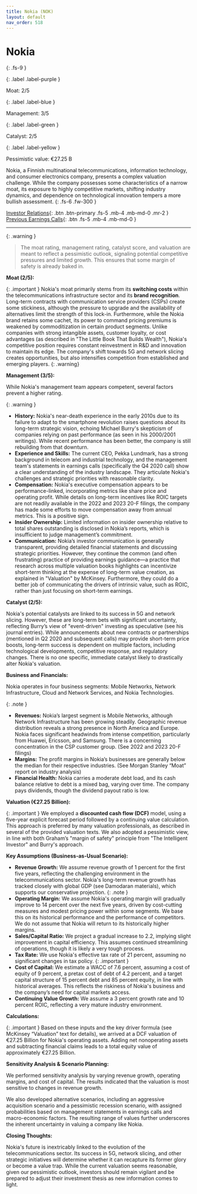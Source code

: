```yaml
---
title: Nokia (NOK)
layout: default
nav_order: 518
---
```


# Nokia
{: .fs-9 }

{: .label .label-purple }

Moat: 2/5

{: .label .label-blue }

Management: 3/5

{: .label .label-green }

Catalyst: 2/5

{: .label .label-yellow }

Pessimistic value: €27.25 B

Nokia, a Finnish multinational telecommunications, information technology, and consumer electronics company, presents a complex valuation challenge. While the company possesses some characteristics of a narrow moat, its exposure to highly competitive markets, shifting industry dynamics, and dependence on technological innovation tempers a more bullish assessment.
{: .fs-6 .fw-300 }

[Investor Relations](https://www.google.com/search?q=NOK+investor+relations){: .btn .btn-primary .fs-5 .mb-4 .mb-md-0 .mr-2 }
[Previous Earnings Calls](https://discountingcashflows.com/company/NOK/transcripts/){: .btn .fs-5 .mb-4 .mb-md-0 }

---

{: .warning } 
>The moat rating, management rating, catalyst score, and valuation are meant to reflect a pessimistic outlook, signaling potential competitive pressures and limited growth. This ensures that some margin of safety is already baked in.


**Moat (2/5):**

{: .important }
Nokia's moat primarily stems from its **switching costs** within the telecommunications infrastructure sector and its **brand recognition**.  Long-term contracts with communication service providers (CSPs) create some stickiness, although the pressure to upgrade and the availability of alternatives limit the strength of this lock-in.  Furthermore, while the Nokia brand retains some cachet, its power to command pricing premiums is weakened by commoditization in certain product segments.   Unlike companies with strong intangible assets, customer loyalty, or cost advantages (as described in "The Little Book That Builds Wealth"), Nokia's competitive position requires constant reinvestment in R&D and innovation to maintain its edge.  The company's shift towards 5G and network slicing creates opportunities, but also intensifies competition from established and emerging players.  {: .warning}

**Management (3/5):**

While Nokia's management team appears competent, several factors prevent a higher rating.

{: .warning }
* **History:** Nokia's near-death experience in the early 2010s due to its failure to adapt to the smartphone revolution raises questions about its long-term strategic vision, echoing Michael Burry's skepticism of companies relying on past performance (as seen in his 2000/2001 writings). While recent performance has been better, the company is still rebuilding from that downturn.
* **Experience and Skills:**  The current CEO, Pekka Lundmark, has a strong background in telecom and industrial technology, and the management team's statements in earnings calls (specifically the Q4 2020 call) show a clear understanding of the industry landscape. They articulate Nokia's challenges and strategic priorities with reasonable clarity.
* **Compensation:**  Nokia's executive compensation appears to be performance-linked, incorporating metrics like share price and operating profit. While details on long-term incentives like ROIC targets are not readily available in the 2022 and 2023 20-F filings, the company has made some efforts to move compensation away from annual metrics. This is a positive sign.
* **Insider Ownership:** Limited information on insider ownership relative to total shares outstanding is disclosed in Nokia’s reports, which is insufficient to judge management’s commitment.
* **Communication:** Nokia’s investor communication is generally transparent, providing detailed financial statements and discussing strategic priorities.  However, they continue the common (and often frustrating) practice of providing earnings guidance—a practice that research across multiple valuation books highlights can incentivize short-term thinking at the expense of long-term value creation, as explained in "Valuation" by McKinsey.  Furthermore, they could do a better job of communicating the drivers of intrinsic value, such as ROIC, rather than just focusing on short-term earnings.

**Catalyst (2/5):**

Nokia's potential catalysts are linked to its success in 5G and network slicing.  However, these are long-term bets with significant uncertainty,  reflecting Burry’s view of "event-driven" investing as speculative (see his journal entries). While announcements about new contracts or partnerships (mentioned in Q2 2020 and subsequent calls) may provide short-term price boosts, long-term success is dependent on multiple factors, including technological developments, competitive response, and regulatory changes.  There is no one specific, immediate catalyst likely to drastically alter Nokia's valuation.

**Business and Financials:**

Nokia operates in four business segments: Mobile Networks, Network Infrastructure, Cloud and Network Services, and Nokia Technologies.

{: .note }
* **Revenues:**  Nokia’s largest segment is Mobile Networks, although Network Infrastructure has been growing steadily. Geographic revenue distribution reveals a strong presence in North America and Europe.  Nokia faces significant headwinds from intense competition, particularly from Huawei, Ericsson, and Samsung.   There is a concerning concentration in the CSP customer group. (See 2022 and 2023 20-F filings)
* **Margins:** The profit margins in Nokia’s businesses are generally below the median for their respective industries. (See Morgan Stanley “Moat” report on industry analysis)
* **Financial Health:**  Nokia carries a moderate debt load, and its cash balance relative to debt is a mixed bag, varying over time. The company pays dividends, though the dividend payout ratio is low.

**Valuation (€27.25 Billion):**

{: .important }
We employed a **discounted cash flow (DCF)** model, using a five-year explicit forecast period followed by a continuing value calculation.  This approach is preferred by many valuation professionals, as described in several of the provided valuation texts.  We also adopted a pessimistic view, in line with both Graham’s "margin of safety" principle from "The Intelligent Investor" and Burry's approach.

**Key Assumptions (Business-as-Usual Scenario):**

* **Revenue Growth:**  We assume revenue growth of 1 percent for the first five years, reflecting the challenging environment in the telecommunications sector.  Nokia's long-term revenue growth has tracked closely with global GDP (see Damodaran materials), which supports our conservative projection.
{: .note }
* **Operating Margin:**  We assume Nokia's operating margin will gradually improve to 14 percent over the next five years, driven by cost-cutting measures and modest pricing power within some segments. We base this on its historical performance and the performance of competitors.   We do not assume that Nokia will return to its historically higher margins.
* **Sales/Capital Ratio:**  We project a gradual increase to 2.2, implying slight improvement in capital efficiency. This assumes continued streamlining of operations, though it is likely a very tough process.
* **Tax Rate:**  We use Nokia's effective tax rate of 21 percent, assuming no significant changes in tax policy.
{: .important }
* **Cost of Capital:**  We estimate a WACC of 7.6 percent, assuming a cost of equity of 9 percent, a pretax cost of debt of 4.2 percent, and a target capital structure of 15 percent debt and 85 percent equity, in line with historical averages.  This reflects the riskiness of Nokia's business and the company’s need for capital markets access.
* **Continuing Value Growth:** We assume a 3 percent growth rate and 10 percent ROIC, reflecting a very mature industry environment.

**Calculations:**

{: .important }
Based on these inputs and the key driver formula (see McKinsey “Valuation” text for details), we arrived at a DCF valuation of €27.25 Billion for Nokia's operating assets.  Adding net nonoperating assets and subtracting financial claims leads to a total equity value of approximately €27.25 Billion.


**Sensitivity Analysis & Scenario Planning:**

We performed sensitivity analysis by varying revenue growth, operating margins, and cost of capital.  The results indicated that the valuation is most sensitive to changes in revenue growth. 

We also developed alternative scenarios, including an aggressive acquisition scenario and a pessimistic recession scenario,  with assigned probabilities based on management statements in earnings calls and macro-economic factors.  The resulting range of values further underscores the inherent uncertainty in valuing a company like Nokia.

**Closing Thoughts:**

Nokia's future is inextricably linked to the evolution of the telecommunications sector.  Its success in 5G, network slicing, and other strategic initiatives will determine whether it can recapture its former glory or become a value trap.  While the current valuation seems reasonable, given our pessimistic outlook, investors should remain vigilant and be prepared to adjust their investment thesis as new information comes to light.